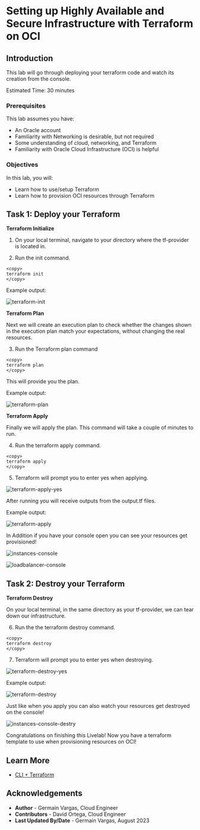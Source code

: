 # Setting up Highly Available and Secure Infrastructure with Terraform on OCI

## Introduction

This lab will go through deploying your terraform code and watch its creation from the console.

Estimated Time: 30 minutes

### Prerequisites

This lab assumes you have:
* An Oracle account
* Familiarity with Networking is desirable, but not required
* Some understanding of cloud, networking, and Terraform
* Familiarity with Oracle Cloud Infrastructure (OCI) is helpful

### Objectives

In this lab, you will:
* Learn how to use/setup Terraform
* Learn how to provision OCI resources through Terraform


## Task 1: Deploy your Terraform

**Terraform Initialize**

1. On your local terminal, navigate to your directory where the tf-provider is located in. 

2. Run the init command.
```
<copy>
terraform init
</copy>
```

Example output:

![terraform-init](images/terraform-init.png)

**Terraform Plan**

Next we will create an execution plan to check whether the changes shown in the execution plan match your expectations, without changing the real resources. 

3. Run the Terraform plan command

```
<copy>
terraform plan
</copy>
```
This will provide you the plan. 

Example output:

![terraform-plan](images/terraform-plan.png)
  
**Terraform Apply** 

Finally we will apply the plan. This command will take a couple of minutes to run. 

4. Run the terraform apply command.

```
<copy>
terraform apply
</copy>
```

5. Terraform will prompt you to enter yes when applying.

![terraform-apply-yes](images/terraform-apply-yes.png)

After running you will receive outputs from the output.tf files. 

Example output:

![terraform-apply](images/terraform-apply.png)

In Addition if you have your console open you can see your resources get provisioned!

![instances-console](images/instances-console.png)

![loadbalancer-console](images/loadbalncer-console.png)

## Task 2: Destroy your Terraform

**Terraform Destroy**

On your local terminal, in the same directory as your tf-provider, we can tear down our infrastructure. 

6. Run the the terraform destroy command.

```
<copy>
terraform destroy
</copy>
```

7. Terraform will prompt you to enter yes when destroying.

![terraform-destroy-yes](images/terraform-destroy-yes.png)

Example output:

![terraform-destroy](images/terraform-destroy.png)

Just like when you apply you can also watch your resources get destroyed on the console!

![instances-console-destry](images/instances-console-destroy.png)

Congratulations on finishing this Livelab! Now you have a terraform template to use when provisioning resources on OCI!

## Learn More

* [CLI + Terraform](https://developer.hashicorp.com/terraform/tutorials/cli)

## Acknowledgements
* **Author** - Germain Vargas, Cloud Engineer
* **Contributors** -  David Ortega, Cloud Engineer
* **Last Updated By/Date** - Germain Vargas, August 2023
